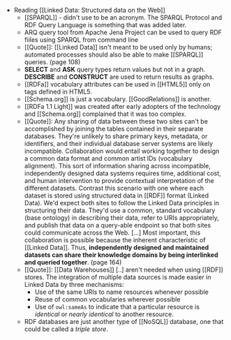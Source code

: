 - Reading [[Linked Data: Structured data on the Web]]
	- [[SPARQL]] - didn't use to be an acronym. The SPARQL Protocol and RDF Query Language is something that was added later.
	- ARQ query tool from Apache Jena Project can be used to query RDF fiiles using SPARQL from command line
	- [[Quote]]: [[Linked Data]] isn't meant to be used only by humans; automated processes should also be able to make [[SPARQL]] queries. (page 108)
	- **SELECT** and **ASK** query types return values but not in a graph. **DESCRIBE** and **CONSTRUCT** are used to return results as graphs.
	- [[RDFa]] vocabulary attributes can be used in [[HTML5]] only on tags defined in HTML5.
	- [[Schema.org]] is just a vocabulary. [[GoodRelations]] is another.
	- [[RDFa 1.1 Light]] was created after early adopters of the technology and [[Schema.org]] complained that it was too complex.
	- [[Quote]]: Any sharing of data between these two sites can't be accomplished by joining the tables contained in their separate databases. They're unlikely to share primary keys, metadata, or identifiers, and their individual database server systems are likely incompatible. Collaboration would entail working together to design a common data format and common artist IDs (vocabulary alignment). This sort of information sharing across incompatible, independently designed data systems requires time, additional cost, and human intervention to provide contextual interpretation of the different datasets. Contrast this scenario with one where each dataset is stored using structured data in [[RDF]] format (Linked Data). We'd expect both sites to follow the Linked Data principles in structuring their data. They'd use a common, standard vocabulary (base ontology) in describing their data, refer to URIs appropriately, and publish that data on a query-able endpoint so that both sites could communicate across the Web. [...] Most important, this collaboration is possible because the inherent characteristic of [[Linked Data]]. Thus, **independently designed and maintained datasets can share their knowledge domains by being interlinked and queried together**. (page 164)
	- [[Quote]]: [[Data Warehouses]] [..] aren't needed when using [[RDF]] stores. The integration of multiple data sources is made easier in Linked Data by three mechanisms:
		- Use of the same URIs to name resources whenever possible
		- Reuse of common vocabularies wherever possible
		- Use of `owl:sameAs` to indicate that a particular resource is *identical* or *nearly identical* to another resource.
	- RDF databases are just another type of [[NoSQL]] database, one that could be called a *triple store*.
